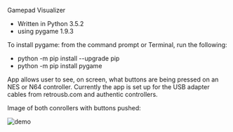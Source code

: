 Gamepad Visualizer

- Written in Python 3.5.2
- using pygame 1.9.3




To install pygame:
from the command prompt or Terminal, run the following:

- python -m pip install --upgrade pip
- python -m pip install pygame




App allows user to see, on screen, what buttons are being pressed on an NES or N64 controller. Currently the app is set up for the USB adapter cables from retrousb.com and authentic controllers.




Image of both conrollers with buttons pushed:

![demo](https://user-images.githubusercontent.com/7481680/30662515-5f77efb0-9e15-11e7-8eed-24927edad5fe.png)
